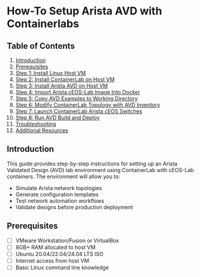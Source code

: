 # How-To Setup Arista AVD with Containerlabs

## Table of Contents
1. [Introduction](#introduction)
2. [Prerequisites](#prerequisites)
3. [Step 1: Install Linux Host VM](#step-1-linux-vm)
4. [Step 2: Install ContainerLab on Host VM](#step-3-install-clab)
5. [Step 3: Install Arista AVD on Host VM](#step-4-install-avd)
6. [Step 4: Import Arista cEOS-Lab Image Into Docker](#step-5-import-image)
7. [Step 5: Copy AVD Examples to Working Directory](#step-6-copy-avd-exmpl)
8. [Step 6: Modify ContainerLab Topology with AVD Inventory](#step-7-topo-inv-file)
9.  [Step 7: Launch ContainerLab Arista cEOS Switches](#step-8-lauch-clab)
10. [Step 8: Run AVD Build and Deploy](#step-9-build-run-deploy)
11. [Troubleshooting](#tshooting)
12. [Additional Resources](#add-resource)

## Introduction

This guide provides step-by-step instructions for setting up an Arista Validated Design (AVD) lab environment using ContainerLab with cEOS-Lab containers. The environment will allow you to:
- Simulate Arista network topologies
- Generate configuration templates
- Test network automation workflows
- Validate designs before production deployment

## Prerequisites
- [ ] VMware Workstation/Fusion or VirtualBox
- [ ] 8GB+ RAM allocated to host VM
- [ ] Ubuntu 20.04/22.04/24.04 LTS ISO
- [ ] Internet access from host VM
- [ ] Basic Linux command line knowledge